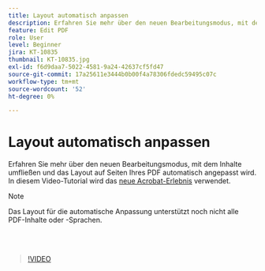 ```yaml
---
title: Layout automatisch anpassen
description: Erfahren Sie mehr über den neuen Bearbeitungsmodus, mit dem Inhalte automatisch angepasst werden
feature: Edit PDF
role: User
level: Beginner
jira: KT-10835
thumbnail: KT-10835.jpg
exl-id: f6d9daa7-5022-4581-9a24-42637cf5fd47
source-git-commit: 17a25611e3444b0b00f4a78306fdedc59495c07c
workflow-type: tm+mt
source-wordcount: '52'
ht-degree: 0%

---
```


# Layout automatisch anpassen

Erfahren Sie mehr über den neuen Bearbeitungsmodus, mit dem Inhalte umfließen und das Layout auf Seiten Ihres PDF automatisch angepasst wird. In diesem Video-Tutorial wird das [neue Acrobat-Erlebnis](new-workspace.md) verwendet.

>[!NOTE]
>
>Das Layout für die automatische Anpassung unterstützt noch nicht alle PDF-Inhalte oder -Sprachen.

<br> 

>[!VIDEO](https://video.tv.adobe.com/v/346975?quality=12&learn=on&hidetitle=true)
